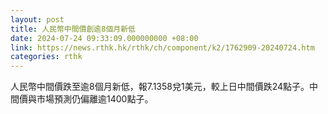 ```yaml
---
layout: post
title: 人民幣中間價創逾8個月新低
date: 2024-07-24 09:33:09.000000000 +08:00
link: https://news.rthk.hk/rthk/ch/component/k2/1762909-20240724.htm
categories: rthk
---
```


人民幣中間價跌至逾8個月新低，報7.1358兌1美元，較上日中間價跌24點子。中間價與市場預測仍偏離逾1400點子。
